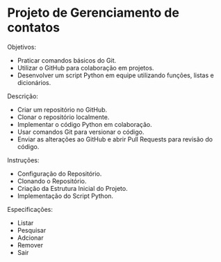 # Projeto de Gerenciamento de contatos

Objetivos:
- Praticar comandos básicos do Git.
- Utilizar o GitHub para colaboração em projetos.
- Desenvolver um script Python em equipe utilizando funções, listas e dicionários.

Descrição:
- Criar um repositório no GitHub.
- Clonar o repositório localmente.
- Implementar o código Python em colaboração.
- Usar comandos Git para versionar o código.
- Enviar as alterações ao GitHub e abrir Pull Requests para revisão do código.

Instruções:
- Configuração do Repositório.
- Clonando o Repositório.
- Criação da Estrutura Inicial do Projeto.
- Implementação do Script Python.

Especificações:
- Listar 
- Pesquisar
- Adcionar
- Remover
- Sair